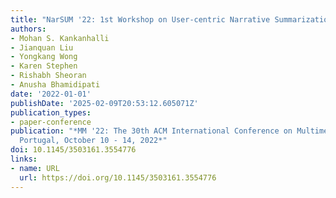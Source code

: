 ```yaml
---
title: "NarSUM '22: 1st Workshop on User-centric Narrative Summarization of Long Videos"
authors:
- Mohan S. Kankanhalli
- Jianquan Liu
- Yongkang Wong
- Karen Stephen
- Rishabh Sheoran
- Anusha Bhamidipati
date: '2022-01-01'
publishDate: '2025-02-09T20:53:12.605071Z'
publication_types:
- paper-conference
publication: "*MM '22: The 30th ACM International Conference on Multimedia, Lisboa,
  Portugal, October 10 - 14, 2022*"
doi: 10.1145/3503161.3554776
links:
- name: URL
  url: https://doi.org/10.1145/3503161.3554776
---
```

